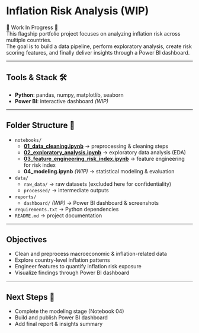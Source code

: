 # Inflation Risk Analysis (WIP)

🚧 Work In Progress 🚧  
This flagship portfolio project focuses on analyzing inflation risk across multiple countries.  
The goal is to build a data pipeline, perform exploratory analysis, create risk scoring features, and finally deliver insights through a Power BI dashboard.

---

## Tools & Stack 🛠️
- **Python**: pandas, numpy, matplotlib, seaborn
- **Power BI**: interactive dashboard *(WIP)*

---

## Folder Structure 📂
- `notebooks/`
  - [**01_data_cleaning.ipynb**](https://github.com/namora-fernando/inflation-risk-analysis/blob/main/notebooks/01_data_cleaning.ipynb) → preprocessing & cleaning steps
  - [**02_exploratory_analysis.ipynb**](https://github.com/namora-fernando/inflation-risk-analysis/blob/main/notebooks/02_exploratory_analysis.ipynb) → exploratory data analysis (EDA)
  - [**03_feature_engineering_risk_index.ipynb**](https://github.com/namora-fernando/inflation-risk-analysis/blob/main/notebooks/03_feature_engineering_risk_index.ipynb) → feature engineering for risk index
  - **04_modeling.ipynb** *(WIP)* → statistical modeling & evaluation
- `data/`
  - `raw_data/` → raw datasets (excluded here for confidentiality)
  - `processed/` → intermediate outputs
- `reports/`
  - `dashboard/` *(WIP)* → Power BI dashboard & screenshots
- `requirements.txt` → Python dependencies
- `README.md` → project documentation

---

## Objectives
- Clean and preprocess macroeconomic & inflation-related data  
- Explore country-level inflation patterns  
- Engineer features to quantify inflation risk exposure  
- Visualize findings through Power BI dashboard  

---

## Next Steps 📌
- Complete the modeling stage (Notebook 04)  
- Build and publish Power BI dashboard  
- Add final report & insights summary  
